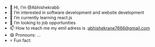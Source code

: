 - 👋 Hi, I’m @Abhishekrabb
- 👀 I’m interested in software development and website development 
- 🌱 I’m currently learning react.js 
- 💞️ I’m looking to job opportunities 
- 📫 How to reach me my emil adress is :abhishekrane7666@gmail.com
- 😄 Pronouns: ...
- ⚡ Fun fact:

<!---
Abhishekrabb/Abhishekrabb is a ✨ special ✨ repository because its `README.md` (this file) appears on your GitHub profile.
You can click the Preview link to take a look at your changes.
--->
